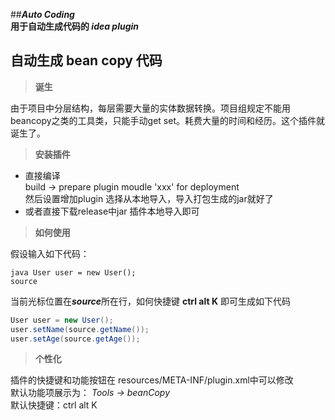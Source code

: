 ##_**Auto Coding**_   
**用于自动生成代码的 _idea plugin_**
  
**自动生成 bean copy 代码**
-
> **诞生**
  
由于项目中分层结构，每层需要大量的实体数据转换。项目组规定不能用beancopy之类的工具类，只能手动get set。耗费大量的时间和经历。这个插件就诞生了。
> **安装插件**
  
- 直接编译  
build -> prepare plugin moudle 'xxx' for deployment  
然后设置增加plugin 选择从本地导入，导入打包生成的jar就好了  
- 或者直接下载release中jar
插件本地导入即可
> **如何使用**
  
假设输入如下代码：  
```  
java User user = new User();  
source
 ```  
 当前光标位置在***source***所在行，如何快捷键 **ctrl alt K** 即可生成如下代码  
 ```java
User user = new User();
user.setName(source.getName());
user.setAge(source.getAge());
```
> **个性化**
  
插件的快捷键和功能按钮在 resources/META-INF/plugin.xml中可以修改  
默认功能项展示为： <em>Tools -> beanCopy</em>  
默认快捷键：ctrl alt K  

